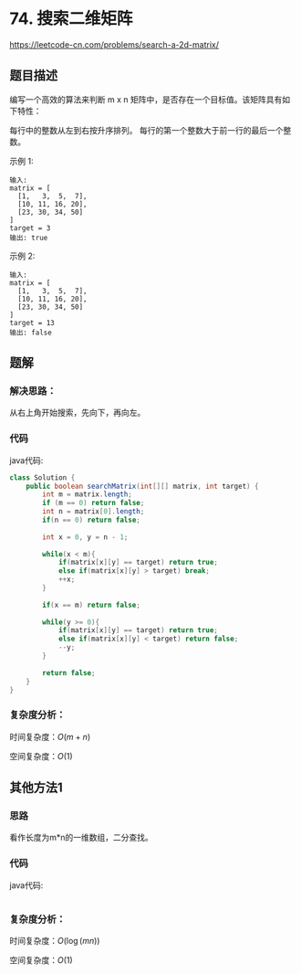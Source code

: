 # 74. 搜索二维矩阵
https://leetcode-cn.com/problems/search-a-2d-matrix/

## 题目描述

编写一个高效的算法来判断 m x n 矩阵中，是否存在一个目标值。该矩阵具有如下特性：

每行中的整数从左到右按升序排列。
每行的第一个整数大于前一行的最后一个整数。

示例 1:
```
输入:
matrix = [
  [1,   3,  5,  7],
  [10, 11, 16, 20],
  [23, 30, 34, 50]
]
target = 3
输出: true
```

示例 2:
```
输入:
matrix = [
  [1,   3,  5,  7],
  [10, 11, 16, 20],
  [23, 30, 34, 50]
]
target = 13
输出: false
```

## 题解

### 解决思路：

从右上角开始搜索，先向下，再向左。

### 代码

java代码:
~~~ java
class Solution {
    public boolean searchMatrix(int[][] matrix, int target) {
    	int m = matrix.length;
    	if (m == 0) return false;
    	int n = matrix[0].length;
    	if(n == 0) return false;
    	
    	int x = 0, y = n - 1;
    	
    	while(x < m){
    		if(matrix[x][y] == target) return true;
    		else if(matrix[x][y] > target) break;
    		++x;
    	}
    	
    	if(x == m) return false;
    	
    	while(y >= 0){
    		if(matrix[x][y] == target) return true;
    		else if(matrix[x][y] < target) return false;
    		--y;
    	}
    	
    	return false;
    }
}
~~~

### 复杂度分析：

时间复杂度：$O(m+n)$

空间复杂度：$O(1)$

## 其他方法1

### 思路

看作长度为m*n的一维数组，二分查找。

### 代码

java代码:
~~~ java

~~~

### 复杂度分析：

时间复杂度：$O(\log(mn))$

空间复杂度：$O(1)$
